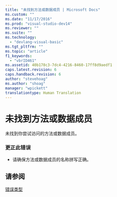 ```yaml
---
title: "未找到方法或数据成员 | Microsoft Docs"
ms.custom: ""
ms.date: "11/17/2016"
ms.prod: "visual-studio-dev14"
ms.reviewer: ""
ms.suite: ""
ms.technology: 
  - "devlang-visual-basic"
ms.tgt_pltfrm: ""
ms.topic: "article"
f1_keywords: 
  - "vbrID461"
ms.assetid: 40b178c3-7dc4-4216-8460-17ff8d9aedf1
caps.latest.revision: 6
caps.handback.revision: 6
author: "stevehoag"
ms.author: "shoag"
manager: "wpickett"
translationtype: Human Translation
---
```

# 未找到方法或数据成员
未找到你尝试访问的方法或数据成员。  
  
### 更正此错误  
  
-   请确保方法或数据成员的名称拼写正确。  
  
## 请参阅  
 [错误类型](../../visual-basic/programming-guide/language-features/error-types.md)